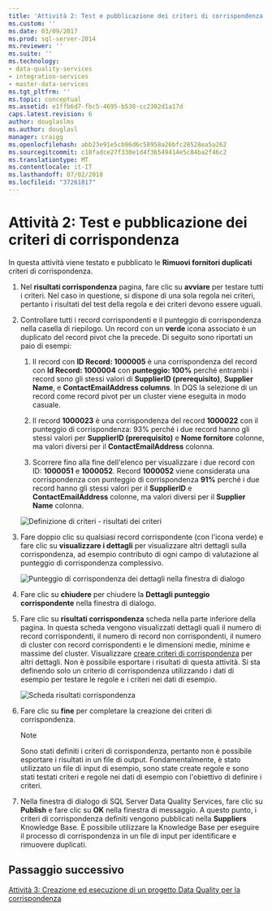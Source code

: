 ```yaml
---
title: 'Attività 2: Test e pubblicazione dei criteri di corrispondenza | Microsoft Docs'
ms.custom: ''
ms.date: 03/09/2017
ms.prod: sql-server-2014
ms.reviewer: ''
ms.suite: ''
ms.technology:
- data-quality-services
- integration-services
- master-data-services
ms.tgt_pltfrm: ''
ms.topic: conceptual
ms.assetid: e1ffb6d7-fbc5-4695-b538-cc2302d1a17d
caps.latest.revision: 6
author: douglaslms
ms.author: douglasl
manager: craigg
ms.openlocfilehash: abb23e91e5cb96d6c58958a26bfc28528ea5a262
ms.sourcegitcommit: c18fadce27f330e1d4f36549414e5c84ba2f46c2
ms.translationtype: MT
ms.contentlocale: it-IT
ms.lasthandoff: 07/02/2018
ms.locfileid: "37261817"
---
```

# <a name="task-2-testing-and-publishing-the-matching-policy"></a>Attività 2: Test e pubblicazione dei criteri di corrispondenza
  In questa attività viene testato e pubblicato le **Rimuovi fornitori duplicati** criteri di corrispondenza.  
  
1.  Nel **risultati corrispondenza** pagina, fare clic su **avviare** per testare tutti i criteri. Nel caso in questione, si dispone di una sola regola nei criteri, pertanto i risultati del test della regola e dei criteri devono essere uguali.  
  
2.  Controllare tutti i record corrispondenti e il punteggio di corrispondenza nella casella di riepilogo. Un record con un **verde** icona associato è un duplicato del record pivot che la precede. Di seguito sono riportati un paio di esempi:  
  
    1.  Il record con **ID Record: 1000005** è una corrispondenza del record con **Id Record: 1000004** con **punteggio: 100%** perché entrambi i record sono gli stessi valori di **SupplierID (prerequisito)**, **Supplier Name**, e **ContactEmailAddress columns**. In DQS la selezione di un record come record pivot per un cluster viene eseguita in modo casuale.  
  
    2.  Il record **1000023** è una corrispondenza del record **1000022** con il punteggio di corrispondenza: 93% perché i due record hanno gli stessi valori per **SupplierID (prerequisito)** e **Nome fornitore** colonne, ma valori diversi per il **ContactEmailAddress** colonna.  
  
    3.  Scorrere fino alla fine dell'elenco per visualizzare i due record con ID: **1000051** e **1000052**. Record **1000052** viene considerata una corrispondenza con punteggio di corrispondenza **91%** perché i due record hanno gli stessi valori per il **SupplierID** e  **ContactEmailAddress** colonne, ma valori diversi per il **Supplier Name** colonna.  
  
     ![Definizione di criteri - risultati dei criteri](../../2014/tutorials/media/et-testingandpublishingthematchingpolicy-01.jpg "definizione di criteri - risultati dei criteri")  
  
3.  Fare doppio clic su qualsiasi record corrispondente (con l'icona verde) e fare clic su **visualizzare i dettagli** per visualizzare altri dettagli sulla corrispondenza, ad esempio contributo di ogni campo di valutazione al punteggio di corrispondenza complessivo.  
  
     ![Punteggio di corrispondenza dei dettagli nella finestra di dialogo](../../2014/tutorials/media/et-testingandpublishingthematchingpolicy-02.jpg "punteggio di corrispondenza dei dettagli nella finestra di dialogo")  
  
4.  Fare clic su **chiudere** per chiudere la **Dettagli punteggio corrispondente** nella finestra di dialogo.  
  
5.  Fare clic su **risultati corrispondenza** scheda nella parte inferiore della pagina. In questa scheda vengono visualizzati dettagli quali il numero di record corrispondenti, il numero di record non corrispondenti, il numero di cluster con record corrispondenti e le dimensioni medie, minime e massime del cluster. Visualizzare [creare criteri di corrispondenza](http://msdn.microsoft.com/library/hh270290.aspx) per altri dettagli. Non è possibile esportare i risultati di questa attività. Si sta definendo solo un criterio di corrispondenza utilizzando i dati di esempio per testare le regole e i criteri nei dati di esempio.  
  
     ![Scheda risultati corrispondenza](../../2014/tutorials/media/et-testingandpublishingthematchingpolicy-03.jpg "scheda dei risultati di corrispondenza")  
  
6.  Fare clic su **fine** per completare la creazione dei criteri di corrispondenza.  
  
    > [!NOTE]  
    >  Sono stati definiti i criteri di corrispondenza, pertanto non è possibile esportare i risultati in un file di output. Fondamentalmente, è stato utilizzato un file di input di esempio, sono state create regole e sono stati testati criteri e regole nei dati di esempio con l'obiettivo di definire i criteri.  
  
7.  Nella finestra di dialogo di SQL Server Data Quality Services, fare clic su **Publish** e fare clic su **OK** nella finestra di messaggio. A questo punto, i criteri di corrispondenza definiti vengono pubblicati nella **Suppliers** Knowledge Base. È possibile utilizzare la Knowledge Base per eseguire il processo di corrispondenza in un file di input per identificare e rimuovere duplicati.  
  
## <a name="next-step"></a>Passaggio successivo  
 [Attività 3: Creazione ed esecuzione di un progetto Data Quality per la corrispondenza](../../2014/tutorials/task-3-creating-and-running-a-data-quality-project-for-matching.md)  
  
  
